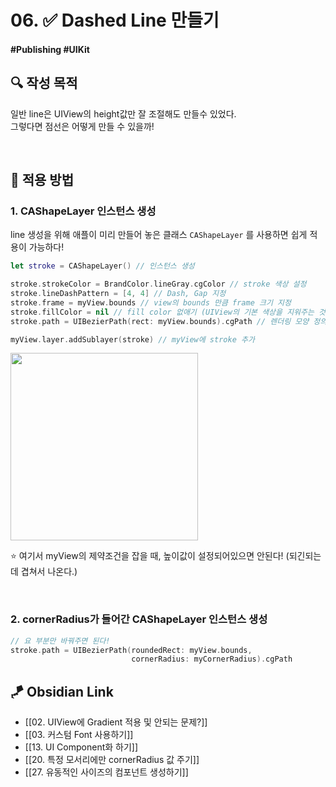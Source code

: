# 06. ✅ Dashed Line 만들기

#### #Publishing #UIKit 

## **🔍** 작성 목적

일반 line은 UIView의 height값만 잘 조절해도 만들수 있었다.   
그렇다면 점선은 어떻게 만들 수 있을까!

<br>

## 📌 적용 방법

### 1. CAShapeLayer 인스턴스 생성

line 생성을 위해 애플이 미리 만들어 놓은 클래스 `CAShapeLayer` 를 사용하면 쉽게 적용이 가능하다!  

~~~swift
let stroke = CAShapeLayer() // 인스턴스 생성

stroke.strokeColor = BrandColor.lineGray.cgColor // stroke 색상 설정
stroke.lineDashPattern = [4, 4] // Dash, Gap 지정
stroke.frame = myView.bounds // view의 bounds 만큼 frame 크기 지정
stroke.fillColor = nil // fill color 없애기 (UIView의 기본 색상을 지워주는 것)
stroke.path = UIBezierPath(rect: myView.bounds).cgPath // 렌더링 모양 정의

myView.layer.addSublayer(stroke) // myView에 stroke 추가
~~~

<img width="300" src="https://user-images.githubusercontent.com/113565086/227399436-56fb43d3-e806-452d-8039-e6de6b7077bf.png">

⭐️ 여기서 myView의 제약조건을 잡을 때, 높이값이 설정되어있으면 안된다! (되긴되는데 겹쳐서 나온다.)

<br/>

### 2. cornerRadius가 들어간 CAShapeLayer 인스턴스 생성

~~~swift
// 요 부분만 바꿔주면 된다!
stroke.path = UIBezierPath(roundedRect: myView.bounds,
                           cornerRadius: myCornerRadius).cgPath
~~~


## 🪁 Obsidian Link
- [[02. UIView에 Gradient 적용 및 안되는 문제?]]
- [[03. 커스텀 Font 사용하기]]
- [[13. UI Component화 하기]]
- [[20. 특정 모서리에만 cornerRadius 값 주기]]
- [[27. 유동적인 사이즈의 컴포넌트 생성하기]]